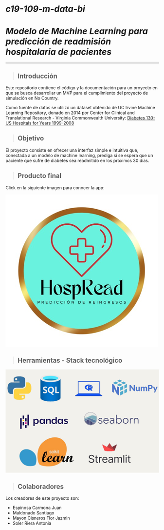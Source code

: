 # ***c19-109-m-data-bi***
# ***Modelo de Machine Learning para predicción de readmisión hospitalaria de pacientes***
---


> ## Introducción
Este repositorio contiene el código y la documentación para un proyecto en que se busca desarrollar un MVP para el cumplimiento del proyecto de simulación en No Country.

Como fuente de datos se utilizó un dataset obtenido de UC Irvine Machine Learning Repository, donado en 2014 por Center for Clinical and Translational Research - Virginia Commonwealth University: [Diabetes 130-US Hospitals for Years 1999-2008](https://archive.ics.uci.edu/dataset/296/diabetes+130-us+hospitals+for+years+1999-2008)


> ## Objetivo
El proyecto consiste en ofrecer una interfaz simple e intuitiva que, conectada a un modelo de machine learning, prediga si se espera que un paciente que sufre de diabetes sea readmitido en los próximos 30 días.


> ## Producto final
Click en la siguiente imagen para conocer la app:

[![Producto final](https://github.com/No-Country-simulation/c19-109-m-data-bi/blob/44cbc9888a681b70451782c6308f827f56343057/Images/Logo_HospRead.jpg)](https://hospitalreadmissions.streamlit.app/)


> ## Herramientas - Stack tecnológico
![Stack Tecnológico](https://github.com/No-Country-simulation/c19-109-m-data-bi/blob/44229c8b78604a9265117800006e56a9109c8faf/Images/Stack_tecnologico.png)


> ## Colaboradores
Los creadores de este proyecto son:
* Espinosa Carmona Juan
* Maldonado Santiago
* Mayon Cisneros Flor Jazmin
* Soler Riera Antonia

